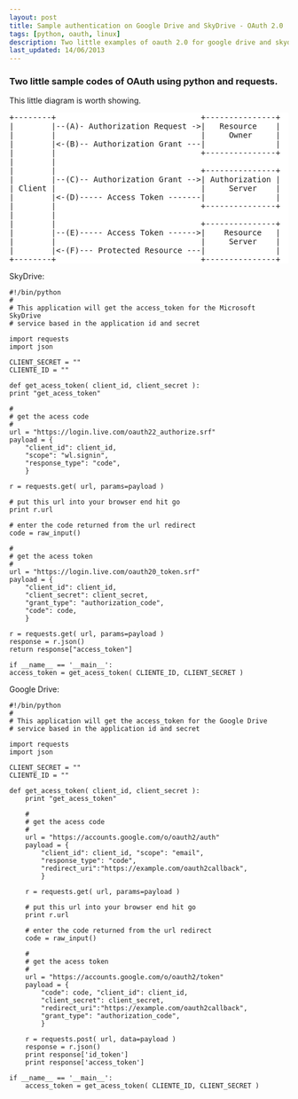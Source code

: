 ```yaml
---
layout: post
title: Sample authentication on Google Drive and SkyDrive - OAuth 2.0
tags: [python, oauth, linux]
description: Two little examples of oauth 2.0 for google drive and skydrive
last_updated: 14/06/2013
---
```


### Two little sample codes of OAuth using python and requests.

This little diagram is worth showing.

<pre style="background: white; border: none">
+--------+                               +---------------+
|        |--(A)- Authorization Request ->|   Resource    |
|        |                               |     Owner     |
|        |<-(B)-- Authorization Grant ---|               |
|        |                               +---------------+
|        |
|        |                               +---------------+
|        |--(C)-- Authorization Grant -->| Authorization |
| Client |                               |     Server    |
|        |<-(D)----- Access Token -------|               |
|        |                               +---------------+
|        |
|        |                               +---------------+
|        |--(E)----- Access Token ------>|    Resource   |
|        |                               |     Server    |
|        |<-(F)--- Protected Resource ---|               |
+--------+                               +---------------+
</pre>


SkyDrive:

	#!/bin/python
	#
	# This application will get the access_token for the Microsoft SkyDrive
	# service based in the application id and secret

	import requests
	import json

	CLIENT_SECRET = ""
	CLIENTE_ID = ""

	def get_acess_token( client_id, client_secret ):
	print "get_acess_token"

	#
	# get the acess code
	#
	url = "https://login.live.com/oauth22_authorize.srf"
	payload = {
		"client_id": client_id,
		"scope": "wl.signin",
		"response_type": "code",
		}

	r = requests.get( url, params=payload )

	# put this url into your browser end hit go
	print r.url

	# enter the code returned from the url redirect
	code = raw_input()

	#
	# get the acess token
	#
	url = "https://login.live.com/oauth20_token.srf"
	payload = {
		"client_id": client_id,
		"client_secret": client_secret,
		"grant_type": "authorization_code",
		"code": code,
		}

	r = requests.get( url, params=payload )
	response = r.json()
	return response["access_token"]

	if __name__ == '__main__':
	access_token = get_acess_token( CLIENTE_ID, CLIENT_SECRET )



Google Drive:

	#!/bin/python
	#
	# This application will get the access_token for the Google Drive
	# service based in the application id and secret

	import requests
	import json

	CLIENT_SECRET = ""
	CLIENTE_ID = ""

	def get_acess_token( client_id, client_secret ):
	    print "get_acess_token"

	    #
	    # get the acess code
	    #
	    url = "https://accounts.google.com/o/oauth2/auth"
	    payload = {
		    "client_id": client_id, "scope": "email",
		    "response_type": "code",
		    "redirect_uri":"https://example.com/oauth2callback",
		    }

	    r = requests.get( url, params=payload )

	    # put this url into your browser end hit go
	    print r.url

	    # enter the code returned from the url redirect
	    code = raw_input()

	    #
	    # get the acess token
	    #
	    url = "https://accounts.google.com/o/oauth2/token"
	    payload = {
		    "code": code, "client_id": client_id,
		    "client_secret": client_secret,
		    "redirect_uri":"https://example.com/oauth2callback",
		    "grant_type": "authorization_code",
		    }

	    r = requests.post( url, data=payload )
	    response = r.json()
	    print response['id_token']
	    print response['access_token']

	if __name__ == '__main__':
	    access_token = get_acess_token( CLIENTE_ID, CLIENT_SECRET )



